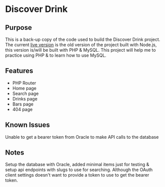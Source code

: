 # Discover Drink

## Purpose
This is a back-up copy of the code used to build the Discover Drink project. The current [live version](http://discoverdrink.org/) is the old version of the project built with Node.js, this version is/will be built with PHP & MySQL. This project will help me to practice using PHP & to learn how to use MySQL.

## Features
 - PHP Router
 - Home page
 - Search page
 - Drinks page
 - Bars page
 - 404 page

## Known Issues
Unable to get a bearer token from Oracle to make API calls to the database

## Notes
Setup the database with Oracle, added minimal items just for testing & setup api endpoints with slugs to use for searching. Although the OAuth client settings doesn't want to provide a token to use to get the bearer token.
